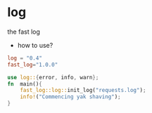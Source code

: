# log
the fast log

* how to use?
```toml
log = "0.4"
fast_log="1.0.0"
```

```rust
use log::{error, info, warn};
fn  main(){
    fast_log::log::init_log("requests.log");
    info!("Commencing yak shaving");
}
```
